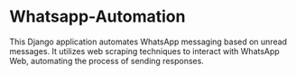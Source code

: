 # Whatsapp-Automation
This Django application automates WhatsApp messaging based on unread messages. It utilizes web scraping techniques to interact with WhatsApp Web, automating the process of sending responses.
